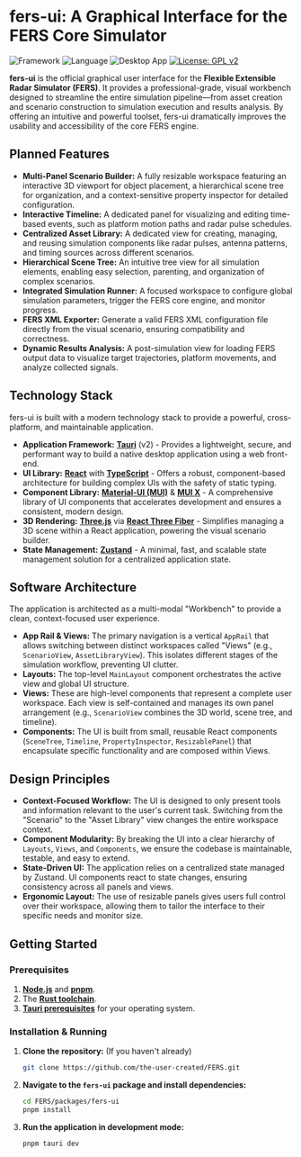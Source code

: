 # fers-ui: A Graphical Interface for the FERS Core Simulator

![Framework](https://img.shields.io/badge/Framework-React-61DAFB?logo=react)
![Language](https://img.shields.io/badge/Language-TypeScript-3178C6?logo=typescript)
![Desktop App](https://img.shields.io/badge/Tauri-v2-FFC336)
[![License: GPL v2](https://img.shields.io/badge/License-GPLv2-blue.svg)](https://github.com/the-user-created/FERS/blob/master/LICENSE)

**fers-ui** is the official graphical user interface for the **Flexible Extensible Radar Simulator (FERS)**. It provides a professional-grade, visual workbench designed to streamline the entire simulation pipeline—from asset creation and scenario construction to simulation execution and results analysis. By offering an intuitive and powerful toolset, fers-ui dramatically improves the usability and accessibility of the core FERS engine.

## Planned Features

- **Multi-Panel Scenario Builder:** A fully resizable workspace featuring an interactive 3D viewport for object placement, a hierarchical scene tree for organization, and a context-sensitive property inspector for detailed configuration.
- **Interactive Timeline:** A dedicated panel for visualizing and editing time-based events, such as platform motion paths and radar pulse schedules.
- **Centralized Asset Library:** A dedicated view for creating, managing, and reusing simulation components like radar pulses, antenna patterns, and timing sources across different scenarios.
- **Hierarchical Scene Tree:** An intuitive tree view for all simulation elements, enabling easy selection, parenting, and organization of complex scenarios.
- **Integrated Simulation Runner:** A focused workspace to configure global simulation parameters, trigger the FERS core engine, and monitor progress.
- **FERS XML Exporter:** Generate a valid FERS XML configuration file directly from the visual scenario, ensuring compatibility and correctness.
- **Dynamic Results Analysis:** A post-simulation view for loading FERS output data to visualize target trajectories, platform movements, and analyze collected signals.

## Technology Stack

fers-ui is built with a modern technology stack to provide a powerful, cross-platform, and maintainable application.

- **Application Framework:** [**Tauri**](https://tauri.app/) (v2) - Provides a lightweight, secure, and performant way to build a native desktop application using a web front-end.
- **UI Library:** [**React**](https://react.dev/) with [**TypeScript**](https://www.typescriptlang.org/) - Offers a robust, component-based architecture for building complex UIs with the safety of static typing.
- **Component Library:** [**Material-UI (MUI)**](https://mui.com/material-ui/) & [**MUI X**](https://mui.com/x/) - A comprehensive library of UI components that accelerates development and ensures a consistent, modern design.
- **3D Rendering:** [**Three.js**](https://threejs.org/) via [**React Three Fiber**](https://docs.pmnd.rs/react-three-fiber) - Simplifies managing a 3D scene within a React application, powering the visual scenario builder.
- **State Management:** [**Zustand**](https://docs.pmnd.rs/zustand) - A minimal, fast, and scalable state management solution for a centralized application state.

## Software Architecture

The application is architected as a multi-modal "Workbench" to provide a clean, context-focused user experience.

- **App Rail & Views:** The primary navigation is a vertical `AppRail` that allows switching between distinct workspaces called "Views" (e.g., `ScenarioView`, `AssetLibraryView`). This isolates different stages of the simulation workflow, preventing UI clutter.
- **Layouts:** The top-level `MainLayout` component orchestrates the active view and global UI structure.
- **Views:** These are high-level components that represent a complete user workspace. Each view is self-contained and manages its own panel arrangement (e.g., `ScenarioView` combines the 3D world, scene tree, and timeline).
- **Components:** The UI is built from small, reusable React components (`SceneTree`, `Timeline`, `PropertyInspector`, `ResizablePanel`) that encapsulate specific functionality and are composed within Views.

## Design Principles

- **Context-Focused Workflow:** The UI is designed to only present tools and information relevant to the user's current task. Switching from the "Scenario" to the "Asset Library" view changes the entire workspace context.
- **Component Modularity:** By breaking the UI into a clear hierarchy of `Layouts`, `Views`, and `Components`, we ensure the codebase is maintainable, testable, and easy to extend.
- **State-Driven UI:** The application relies on a centralized state managed by Zustand. UI components react to state changes, ensuring consistency across all panels and views.
- **Ergonomic Layout:** The use of resizable panels gives users full control over their workspace, allowing them to tailor the interface to their specific needs and monitor size.

## Getting Started

### Prerequisites

1. [**Node.js**](https://nodejs.org/) and [**pnpm**](https://pnpm.io/).
2. The [**Rust toolchain**](https://www.rust-lang.org/tools/install).
3. [**Tauri prerequisites**](https://tauri.app/start/prerequisites/) for your operating system.

### Installation & Running

1. **Clone the repository:** (If you haven't already)

    ```bash
    git clone https://github.com/the-user-created/FERS.git
    ```

2. **Navigate to the `fers-ui` package and install dependencies:**

    ```bash
    cd FERS/packages/fers-ui
    pnpm install
    ```

3. **Run the application in development mode:**
    ```bash
    pnpm tauri dev
    ```
